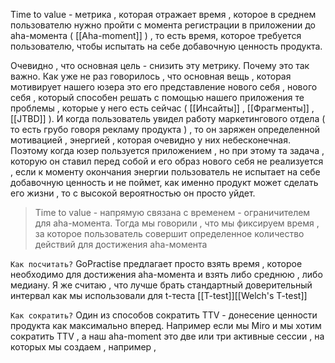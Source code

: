 Time to value - метрика , которая отражает время , которое в среднем пользователю нужно пройти с момента регистрации в приложении до aha-момента ( [[Aha-moment]] ) , то есть время, которое требуется пользователю, чтобы испытать на себе добавочную ценность продукта.

Очевидно , что основная цель - снизить эту метрику. Почему это так важно. Как уже не раз говорилось , что основная вещь , которая мотивирует нашего юзера это его представление нового себя , нового себя , который способен решать с помощью нашего приложения те проблемы , которые у него есть сейчас ( [[Инсайты]] , [[Фрагменты]] , [[JTBD]] ). И когда пользователь увидел работу маркетингового отдела ( то есть грубо говоря рекламу продукта ) , то он заряжен определенной мотивацией , энергией , которая очевидно у них небесконечная. Поэтому когда юзер пользуется приложением , но при этому та задача , которую он ставил перед собой и его образ нового себя не реализуется , если к моменту окончания энергии пользователь не испытает на себе добавочную ценность и не поймет, как именно продукт может сделать его жизни , то с высокой вероятностью он просто уйдет. 

>Time to value - напрямую связана с временем - ограничителем для aha-момента. Тогда мы говорили , что мы фиксируем время , за которое пользователь совершит определенное количество действий для достижения aha-момента 

`Как посчитать?` GoPractise предлагает просто взять время , которое необходимо для достижения aha-момента и взять либо среднюю , либо медиану. Я же считаю , что лучше брать стандартный доверительный интервал как мы использовали для t-теста [[T-test]][[Welch's T-test]]

`Как сократить?` Один из способов сократить TTV - донесение ценности продукта как максимально вперед. Например если мы Miro и мы хотим сократить TTV , а наш aha-moment это две или три активные сессии , на которых мы создаем , например ,  

